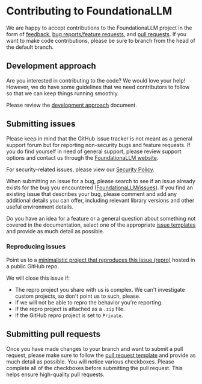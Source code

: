 # Contributing to FoundationaLLM

We are happy to accept contributions to the FoundationaLLM project in the form of [feedback](https://foundationallm.ai/contact), [bug reports/feature requests](https://github.com/solliancenet/foundationallm/issues/new/choose), and [pull requests](https://github.com/solliancenet/foundationallm/pulls). If you want to make code contributions, please be sure to branch from the head of the default branch.

## Development approach

Are you interested in contributing to the code? We would love your help! However, we do have some guidelines that we need contributors to follow so that we can keep things running smoothly.

Please review the [development approach](./docs/development/development-approach.md) document.

## Submitting issues

Please keep in mind that the GitHub issue tracker is not meant as a general support forum but for reporting non-security bugs and feature requests. If you do find yourself in need of general support, please review support options and contact us through the [FoundationaLLM website](https://foundationallm.ai/contact).

For security-related issues, please view our [Security Policy](https://github.com/solliancenet/foundationallm/security/policy).

When submitting an issue for a bug, please search to see if an issue already exists for the bug you encountered ([FoundationaLLM/issues](https://github.com/solliancenet/foundationallm/issues)). If you find an existing issue that describes your bug, please comment and add any additional details you can offer, including relevant library versions and other useful environment details.

Do you have an idea for a feature or a general question about something not covered in the documentation, select one of the appropriate [issue templates](https://github.com/solliancenet/foundationallm/issues/new/choose) and provide as much detail as possible.

### Reproducing issues

Point us to a [minimalistic project that reproduces this issue (repro)](./docs/development/contributing/repro.md) hosted in a public GitHub repo.

We will close this issue if:

- The repro project you share with us is complex. We can't investigate custom projects, so don't point us to such, please.
- If we will not be able to repro the behavior you're reporting.
- If the repro project is attached as a `.zip` file.
- If the GitHub repro project is set to `Private`.

## Submitting pull requests

Once you have made changes to your branch and want to submit a pull request, please make sure to follow the [pull request template](./.github/pull_request_template.md) and provide as much detail as possible. You will notice various checkboxes. Please complete all of the checkboxes before submitting the pull request. This helps ensure high-quality pull requests.
